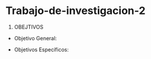 # Trabajo-de-investigacion-2

1. OBEJTIVOS

  * Objetivo General:
    
  
    
  * Objetivos Específicos:

   
